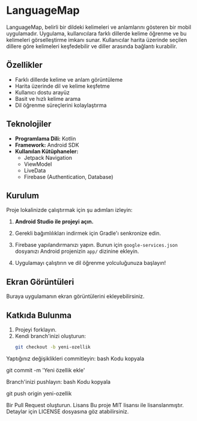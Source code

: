 # LanguageMap

LanguageMap, belirli bir dildeki kelimeleri ve anlamlarını gösteren bir mobil uygulamadır. Uygulama, kullanıcılara farklı dillerde kelime öğrenme ve bu kelimeleri görselleştirme imkanı sunar. Kullanıcılar harita üzerinde seçilen dillere göre kelimeleri keşfedebilir ve diller arasında bağlantı kurabilir.

## Özellikler

- Farklı dillerde kelime ve anlam görüntüleme
- Harita üzerinde dil ve kelime keşfetme
- Kullanıcı dostu arayüz
- Basit ve hızlı kelime arama
- Dil öğrenme süreçlerini kolaylaştırma

## Teknolojiler

- **Programlama Dili:** Kotlin
- **Framework:** Android SDK
- **Kullanılan Kütüphaneler:** 
  - Jetpack Navigation
  - ViewModel
  - LiveData
  - Firebase (Authentication, Database)

## Kurulum

Proje lokalinizde çalıştırmak için şu adımları izleyin:

1. **Android Studio ile projeyi açın.**

2. Gerekli bağımlılıkları indirmek için Gradle'ı senkronize edin.

3. Firebase yapılandırmanızı yapın. Bunun için `google-services.json` dosyanızı Android projenizin `app/` dizinine ekleyin.

4. Uygulamayı çalıştırın ve dil öğrenme yolculuğunuza başlayın!

## Ekran Görüntüleri

Buraya uygulamanın ekran görüntülerini ekleyebilirsiniz.

## Katkıda Bulunma

1. Projeyi forklayın.
2. Kendi branch'inizi oluşturun:
   ```bash
   git checkout -b yeni-ozellik
Yaptığınız değişiklikleri commitleyin:
bash
Kodu kopyala

git commit -m 'Yeni özellik ekle'

Branch'inizi pushlayın:
bash
Kodu kopyala

git push origin yeni-ozellik

Bir Pull Request oluşturun.
Lisans
Bu proje MIT lisansı ile lisanslanmıştır. Detaylar için LICENSE dosyasına göz atabilirsiniz.
